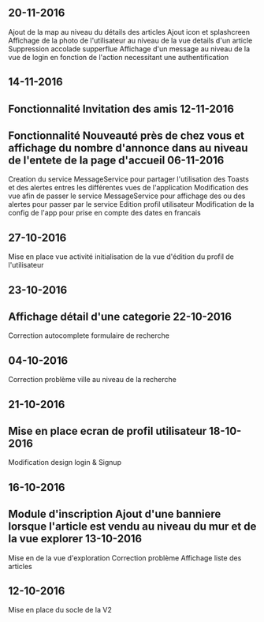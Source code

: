 20-11-2016
----------
Ajout de la map au niveau du détails des articles
Ajout icon et splashcreen
Affichage de la photo de l'utilisateur au niveau de la vue details d'un article
Suppression accolade supperflue
Affichage d'un message au niveau de la vue de login en fonction de l'action necessitant une authentification

14-11-2016
----------
Fonctionnalité Invitation des amis 
12-11-2016
----------
Fonctionnalité Nouveauté près de chez vous et affichage du nombre d'annonce dans au niveau de l'entete de la page d'accueil
06-11-2016
----------
Creation du service MessageService pour partager l'utilisation des Toasts et des alertes entres les différentes vues de l'application
Modification des vue afin de passer le service MessageService pour affichage des ou des alertes pour passer par le service
Edition profil utilisateur
Modification de la config de l'app pour prise en compte des dates en francais

27-10-2016
----------
Mise en place vue activité
initialisation de la vue d'édition du profil de l'utilisateur

23-10-2016
----------
Affichage détail d'une categorie
22-10-2016
----------
Correction autocomplete formulaire de recherche

04-10-2016
----------
Correction problème ville au niveau de la recherche

21-10-2016
----------
Mise en place ecran de profil utilisateur
18-10-2016
----------
Modification design login & Signup 

16-10-2016
----------
Module d'inscription 
Ajout d'une banniere lorsque l'article est vendu au niveau du mur et de la vue explorer
13-10-2016
----------
Mise en de la vue d'exploration
Correction problème  Affichage liste des articles


12-10-2016
---
Mise en place du socle de la V2

